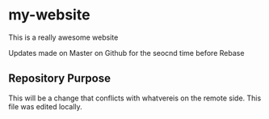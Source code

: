 # my-website

This is a really awesome website

Updates made on Master on Github for the seocnd time before Rebase


## Repository Purpose

This will be a change that conflicts with whatvereis on the remote side. This file was edited locally. 
